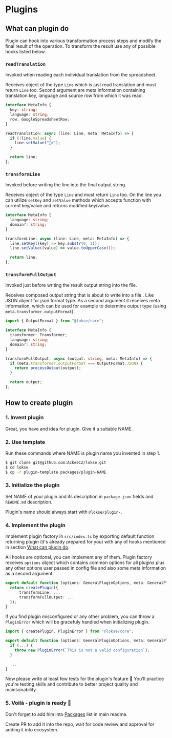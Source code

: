 # Plugins

## What can plugin do

Plugin can hook into various transformation process steps and modify the final result of the operation. To transform the result use any of possible hooks listed below.

### `readTranslation`

Invoked when reading each individual translation from the spreadsheet.

Receives object of the type `Line` which is just read translation and must return `Line` too. Second argument are meta information containing translation key, language and source row from which it was read.

```ts
interface MetaInfo {
  key: string;
  language: string;
  row: GoogleSpreadsheetRow;
}

readTranslation: async (line: Line, meta: MetaInfo) => {
  if (!line.value) {
    line.setValue("🤷‍♂️");
  }

  return line;
};
```

### `transformLine`

Invoked before writing the line into the final output string.

Receives object of the type `Line` and must return `Line` too. On the line you can utilize `setKey` and `setValue` methods which accepts function with current key/value and returns modified key/value.

```ts
interface MetaInfo {
  language: string;
  domain?: string;
}

transformLine: async (line: Line, meta: MetaInfo) => {
  line.setKey((key) => key.substr(0, 1));
  line.setValue((value) => value.toUpperCase());

  return line;
};
```

### `transformFullOutput`

Invoked just before writing the result output string into the file.

Receives composed output string that is about to write into a file . Like JSON object for json format type. As a second argument it receives meta information, which can be used for example to determine output type (using `meta.transformer.outputFormat`).

```ts
import { OutputFormat } from "@lokse/core";

interface MetaInfo {
  transformer: Transformer;
  language: string;
  domain?: string;
}

transformFullOutput: async (output: string, meta: MetaInfo) => {
  if (meta.transformer.outputFormat === OutputFormat.JSON) {
    return processOutput(output);
  }

  return output;
};
```

## How to create plugin

### 1. Invent plugin

Great, you have and idea for plugin. Give it a suitable NAME.

### 2. Use template

Run these commands where NAME is plugin name you invented in step 1.

```sh
$ git clone git@github.com:AckeeCZ/lokse.git
$ cd lokse
$ cp -r plugin-template packages/plugin-NAME
```

### 3. Initialize the plugin

Set NAME of your plugin and its description in `package.json` fields and `README.md` description.

Plugin's name should always start with `@lokse/plugin-`.

### 4. Implement the plugin

Implement plugin factory in `src/index.ts` by exporting default function returning plugin (it's already prepared for you) with any of hooks mentioned in section [What can plugin do](#what-can-plugin-do).

All hooks are optional, you can implement any of them. Plugin factory receives `options` object which contains common options for all plugins plus any other options user passed in config file and also some meta information as a second argument

```ts
export default function (options: GeneralPluginOptions, meta: GeneralPluginMeta) {
  return createPlugin({
      transformLine: ...
      transformFullOutput: ...
  });
}

```

If you find plugin misconfigured or any other problem, you can throw a `PluginError` which will be gracefuly handled when initializing plugin.

```ts
import { createPlugin, PluginError } from "@lokse/core";

export default function (options: GeneralPluginOptions, meta: GeneralPluginMeta) {
  if (...) {
    throw new PluginError(`This is not a valid configuration`);
  }

  ...
}
```

Now please write at least few tests for the plugin's feature 🙏 You'll practice you're testing skills and contribute to better project quality and maintainability.

### 5. Voilà - plugin is ready 🎉

Don't forget to add him into [Packages](https://github.com/AckeeCZ/lokse/#packages) list in main readme.

Create PR to add it into the repo, wait for code review and approval for adding it into ecosystem.
